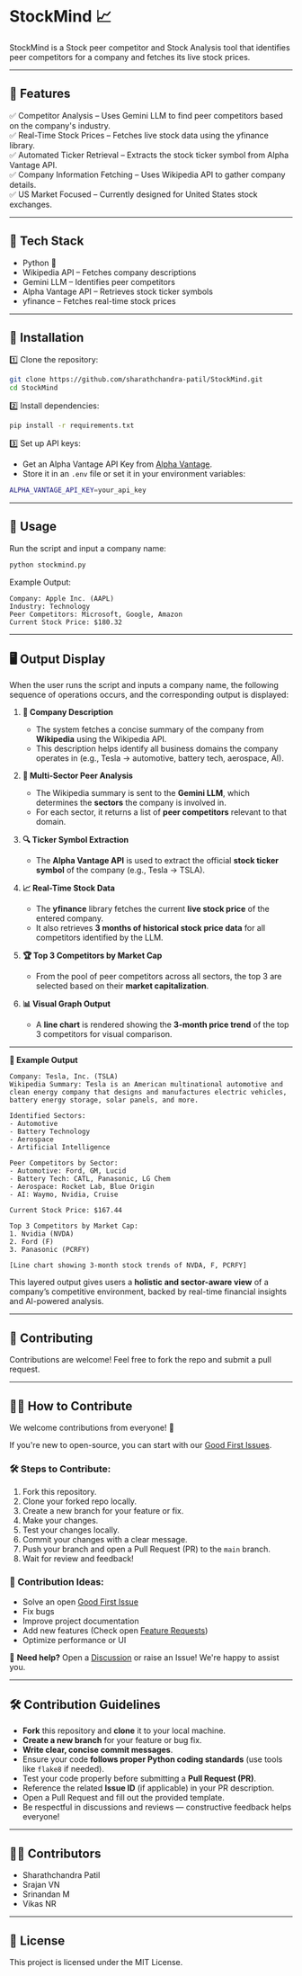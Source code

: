 


# StockMind 📈

StockMind is a Stock peer competitor and Stock Analysis tool that identifies peer competitors for a company and fetches its live stock prices.

---

## 🚀 Features

✅ Competitor Analysis – Uses Gemini LLM to find peer competitors based on the company's industry.  
✅ Real-Time Stock Prices – Fetches live stock data using the yfinance library.  
✅ Automated Ticker Retrieval – Extracts the stock ticker symbol from Alpha Vantage API.  
✅ Company Information Fetching – Uses Wikipedia API to gather company details.  
✅ US Market Focused – Currently designed for United States stock exchanges.

---

## 🔧 Tech Stack

- Python 🐍
- Wikipedia API – Fetches company descriptions
- Gemini LLM – Identifies peer competitors
- Alpha Vantage API – Retrieves stock ticker symbols
- yfinance – Fetches real-time stock prices

---

## 📜 Installation

1️⃣ Clone the repository:

```bash
git clone https://github.com/sharathchandra-patil/StockMind.git
cd StockMind
````

2️⃣ Install dependencies:

```bash
pip install -r requirements.txt
```

3️⃣ Set up API keys:

* Get an Alpha Vantage API Key from [Alpha Vantage](https://www.alphavantage.co/).
* Store it in an `.env` file or set it in your environment variables:

```bash
ALPHA_VANTAGE_API_KEY=your_api_key
```

---

## 🚀 Usage

Run the script and input a company name:

```bash
python stockmind.py
```

Example Output:

```
Company: Apple Inc. (AAPL)
Industry: Technology
Peer Competitors: Microsoft, Google, Amazon
Current Stock Price: $180.32
```

---

## 🖥️ Output Display

When the user runs the script and inputs a company name, the following sequence of operations occurs, and the corresponding output is displayed:

1. **📄 Company Description**

   * The system fetches a concise summary of the company from **Wikipedia** using the Wikipedia API.
   * This description helps identify all business domains the company operates in (e.g., Tesla → automotive, battery tech, aerospace, AI).

2. **🧠 Multi-Sector Peer Analysis**

   * The Wikipedia summary is sent to the **Gemini LLM**, which determines the **sectors** the company is involved in.
   * For each sector, it returns a list of **peer competitors** relevant to that domain.

3. **🔍 Ticker Symbol Extraction**

   * The **Alpha Vantage API** is used to extract the official **stock ticker symbol** of the company (e.g., Tesla → TSLA).

4. **📈 Real-Time Stock Data**

   * The **yfinance** library fetches the current **live stock price** of the entered company.
   * It also retrieves **3 months of historical stock price data** for all competitors identified by the LLM.

5. **🏆 Top 3 Competitors by Market Cap**

   * From the pool of peer competitors across all sectors, the top 3 are selected based on their **market capitalization**.

6. **📊 Visual Graph Output**

   * A **line chart** is rendered showing the **3-month price trend** of the top 3 competitors for visual comparison.

---

**🔎 Example Output**

```
Company: Tesla, Inc. (TSLA)
Wikipedia Summary: Tesla is an American multinational automotive and clean energy company that designs and manufactures electric vehicles, battery energy storage, solar panels, and more.

Identified Sectors:
- Automotive
- Battery Technology
- Aerospace
- Artificial Intelligence

Peer Competitors by Sector:
- Automotive: Ford, GM, Lucid
- Battery Tech: CATL, Panasonic, LG Chem
- Aerospace: Rocket Lab, Blue Origin
- AI: Waymo, Nvidia, Cruise

Current Stock Price: $167.44

Top 3 Competitors by Market Cap:
1. Nvidia (NVDA)
2. Ford (F)
3. Panasonic (PCRFY)

[Line chart showing 3-month stock trends of NVDA, F, PCRFY]
```

This layered output gives users a **holistic and sector-aware view** of a company’s competitive environment, backed by real-time financial insights and AI-powered analysis.

---

## 🤝 Contributing

Contributions are welcome! Feel free to fork the repo and submit a pull request.

---

## 🙋‍♂️ How to Contribute

We welcome contributions from everyone! 🚀

If you're new to open-source, you can start with our [Good First Issues](https://github.com/sharathchandra-patil/StockMind/issues?q=is%3Aissue+is%3Aopen+label%3A%22good+first+issue%22).

### 🛠 Steps to Contribute:

1. Fork this repository.
2. Clone your forked repo locally.
3. Create a new branch for your feature or fix.
4. Make your changes.
5. Test your changes locally.
6. Commit your changes with a clear message.
7. Push your branch and open a Pull Request (PR) to the `main` branch.
8. Wait for review and feedback!

### 💬 Contribution Ideas:

* Solve an open [Good First Issue](https://github.com/sharathchandra-patil/StockMind/issues?q=is%3Aissue+is%3Aopen+label%3A%22good+first+issue%22)
* Fix bugs
* Improve project documentation
* Add new features (Check open [Feature Requests](https://github.com/sharathchandra-patil/StockMind/issues?q=is%3Aissue+label%3Afeature))
* Optimize performance or UI

📢 **Need help?**
Open a [Discussion](https://github.com/sharathchandra-patil/StockMind/discussions) or raise an Issue! We're happy to assist you.

---

## 🛠️ Contribution Guidelines

* **Fork** this repository and **clone** it to your local machine.
* **Create a new branch** for your feature or bug fix.
* **Write clear, concise commit messages**.
* Ensure your code **follows proper Python coding standards** (use tools like `flake8` if needed).
* Test your code properly before submitting a **Pull Request (PR)**.
* Reference the related **Issue ID** (if applicable) in your PR description.
* Open a Pull Request and fill out the provided template.
* Be respectful in discussions and reviews — constructive feedback helps everyone!

---

## 👨‍💻 Contributors

* Sharathchandra Patil
* Srajan VN
* Srinandan M
* Vikas NR

---

## 📜 License

This project is licensed under the MIT License.


